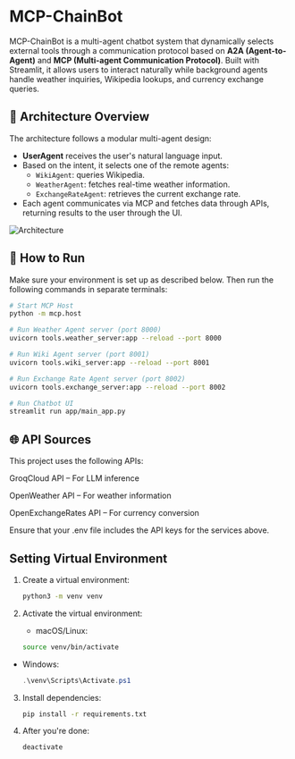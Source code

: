 # MCP-ChainBot

MCP-ChainBot is a multi-agent chatbot system that dynamically selects external tools through a communication protocol based on **A2A (Agent-to-Agent)** and **MCP (Multi-agent Communication Protocol)**. Built with Streamlit, it allows users to interact naturally while background agents handle weather inquiries, Wikipedia lookups, and currency exchange queries.

## 🧠 Architecture Overview

The architecture follows a modular multi-agent design:

- **UserAgent** receives the user's natural language input.
- Based on the intent, it selects one of the remote agents:
  - `WikiAgent`: queries Wikipedia.
  - `WeatherAgent`: fetches real-time weather information.
  - `ExchangeRateAgent`: retrieves the current exchange rate.
- Each agent communicates via MCP and fetches data through APIs, returning results to the user through the UI.

![Architecture]()

## 🚀 How to Run

Make sure your environment is set up as described below. Then run the following commands in separate terminals:

```bash
# Start MCP Host
python -m mcp.host

# Run Weather Agent server (port 8000)
uvicorn tools.weather_server:app --reload --port 8000

# Run Wiki Agent server (port 8001)
uvicorn tools.wiki_server:app --reload --port 8001

# Run Exchange Rate Agent server (port 8002)
uvicorn tools.exchange_server:app --reload --port 8002

# Run Chatbot UI
streamlit run app/main_app.py
```

## 🌐 API Sources
This project uses the following APIs:

GroqCloud API – For LLM inference

OpenWeather API – For weather information

OpenExchangeRates API – For currency conversion

Ensure that your .env file includes the API keys for the services above.

## Setting Virtual Environment
1. Create a virtual environment:
    ```bash
    python3 -m venv venv
    ```

2. Activate the virtual environment:
    - macOS/Linux:
    ```bash
    source venv/bin/activate
    ```

- Windows:
    ```powershell
    .\venv\Scripts\Activate.ps1
    ```

3. Install dependencies:
    ```bash
    pip install -r requirements.txt
    ```

4. After you're done:
    ```bash
    deactivate
    ```